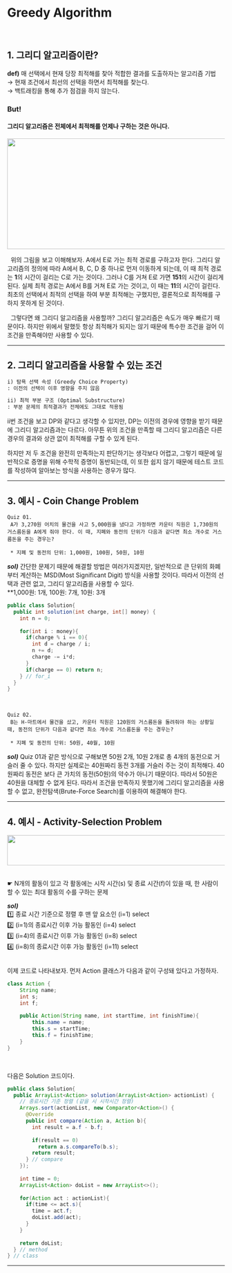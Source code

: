 # Greedy Algorithm
</br>
  
## 1. 그리디 알고리즘이란?

**def)** 매 선택에서 현재 당장 최적해를 찾아 적합한 결과를 도출하자는 알고리즘 기법  
→ 현재 조건에서 최선의 선택을 하면서 최적해를 찾는다.  
→ 백트래킹을 통해 추가 점검을 하지 않는다.  

### But!
#### 그리디 알고리즘은 전체에서 최적해를 언제나 구하는 것은 아니다.
<div align="center">
  <img src="https://user-images.githubusercontent.com/56003992/150915278-9b0b92e8-16de-4168-9eb2-a79bf450fd90.png" width="512" height="256">
</div>
  
&nbsp; 위의 그림을 보고 이해해보자. A에서 E로 가는 최적 경로를 구하고자 한다. 그리디 알고리즘의 정의에 따라 A에서 B, C, D 중 하나로 먼저 이동하게 되는데, 이 때 최적 경로는 **1**의 시간이 걸리는 C로 가는 것이다. 그러나 C를 거쳐 E로 가면 **151**의 시간이 걸리게 된다. 실제 최적 경로는 A에서 B를 거쳐 E로 가는 것이고, 이 때는 **11**의 시간이 걸린다. 최초의 선택에서 최적의 선택을 하여 부분 최적해는 구했지만, 결론적으로 최적해를 구하지 못하게 된 것이다.

&nbsp; 그렇다면 왜 그리디 알고리즘을 사용할까? 그리디 알고리즘은 속도가 매우 빠르기 때문이다. 하지만 위에서 말했듯 항상 최적해가 되지는 않기 때문에 특수한 조건을 걸어 이 조건을 만족해야만 사용할 수 있다.
  
* * *

## 2. 그리디 알고리즘을 사용할 수 있는 조건
```markdown
i) 탐욕 선택 속성 (Greedy Choice Property)
: 이전의 선택이 이후 영향을 주지 않음

ii) 최적 부분 구조 (Optimal Substructure)
: 부분 문제의 최적결과가 전체에도 그대로 적용됨
```
  
 ii번 조건을 보고 DP와 같다고 생각할 수 있지만, DP는 이전의 경우에 영향을 받기 때문에 그리디 알고리즘과는 다르다. 아무튼 위의 조건을 만족할 때 그리디 알고리즘은 다른 경우의 결과와 상관 없이 최적해를 구할 수 있게 된다.  
 
 하지만 저 두 조건을 완전히 만족하는지 판단하기는 생각보다 어렵고, 그렇기 때문에 일반적으로 증명을 위해 수학적 증명이 동반되는데, 이 또한 쉽지 않기 때문에 테스트 코드를 작성하여 알아보는 방식을 사용하는 경우가 많다.
  
* * *

## 3. 예시 - Coin Change Problem

```
Quiz 01.
 A가 3,270원 어치의 물건을 사고 5,000원을 냈다고 가정하면 카운터 직원은 1,730원의 거스름돈을 A에게 줘야 한다. 이 때, 지폐와 동전의 단위가 다음과 같다면 최소 개수로 거스름돈을 주는 경우는?
 
 * 지폐 및 동전의 단위: 1,000원, 100원, 50원, 10원
```
  
***sol)*** 간단한 문제기 때문에 해결할 방법은 여러가지겠지만, 일반적으로 큰 단위의 화폐부터 계산하는 MSD(Most Significant Digit) 방식을 사용할 것이다. 따라서 이전의 선택과 관련 없고, 그리디 알고리즘을 사용할 수 있다.  
**1,000원: 1개, 100원: 7개, 10원: 3개
```java
public class Solution{
  public int solution(int charge, int[] money) {
    int n = 0;
    
    for(int i : money){      
      if(charge % i == 0){
        int d = charge / i;
        n += d;
        charge -= i*d;
      }
      if(charge == 0) return n;
    } // for_i
  }
}
```
</br>   
 
```
Quiz 02.
 B는 H-마트에서 물건을 샀고, 카운터 직원은 120원의 거스름돈을 돌려줘야 하는 상황일 때, 동전의 단위가 다음과 같다면 최소 개수로 거스름돈을 주는 경우는?
 
 * 지폐 및 동전의 단위: 50원, 40월, 10원
```

***sol)*** Quiz 01과 같은 방식으로 구해보면 50원 2개, 10원 2개로 총 4개의 동전으로 거슬러 줄 수 있다. 하지만 실제로는 40원짜리 동전 3개를 거슬러 주는 것이 최적해다. 40원짜리 동전은 보다 큰 가치의 동전(50원)의 약수가 아니기 때문이다. 따라서 50원은 40원을 대체할 수 없게 된다. 따라서 조건을 만족하지 못했기에 그리디 알고리즘을 사용할 수 없고, 완전탐색(Brute-Force Search)를 이용하여 해결해야 한다.
  
* * *

## 4. 예시 - Activity-Selection Problem

<div align="center">
  <img src="https://user-images.githubusercontent.com/56003992/150920918-f7121ae1-c5cf-4505-83c2-8d548e88469b.png" width="512" height="70">
</div>
</br>
  
☛ N개의 활동이 있고 각 활동에는 시작 시간(s) 및 종료 시간(f)이 있을 때, 한 사람이 할 수 있는 최대 활동의 수를 구하는 문제
</br>    

***sol)***  
1️⃣ 종료 시간 기준으로 정렬 후 맨 앞 요소인 (i=1) select  
2️⃣ (i=1)의 종료시간 이후 가능 활동인 (i=4) select  
3️⃣ (i=4)의 종료시간 이후 가능 활동인 (i=8) select  
4️⃣ (i=8)의 종료시간 이후 가능 활동인 (i=11) select  
</br>    

 이제 코드로 나타내보자. 먼저 Action 클래스가 다음과 같이 구성돼 있다고 가정하자.
```java
class Action {
    String name;
    int s;
    int f;
    
    public Action(String name, int startTime, int finishTime){
        this.name = name;
        this.s = startTime;
        this.f = finishTime;
    }
}
```
</br>    
  
 다음은 Solution 코드이다.
``` java
public class Solution{
  public ArrayList<Action> solution(ArrayList<Action> actionList) {
    // 종료시간 기준 정렬 (같을 시 시작시간 정렬)
    Arrays.sort(actionList, new Comparator<Action>() {
      @Override
      public int compare(Action a, Action b){
        int result = a.f - b.f;
        
        if(result == 0)
          return a.s.compareTo(b.s);
        return result;
      } // compare
    });
    
    int time = 0;
    ArrayList<Action> doList = new ArrayList<>();
    
    for(Action act : actionList){
      if(time <= act.s){
        time = act.f;
        doList.add(act);
      }
    }
    
    return doList;
  } // method
} // class
```
  
* * *
